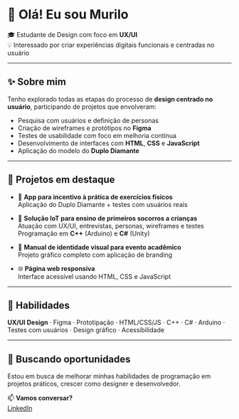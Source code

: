 # 👋 Olá! Eu sou Murilo

🎓 Estudante de Design com foco em **UX/UI**  
💡 Interessado por criar experiências digitais funcionais e centradas no usuário

---

## ✨ Sobre mim

Tenho explorado todas as etapas do processo de **design centrado no usuário**, participando de projetos que envolveram:

- Pesquisa com usuários e definição de personas  
- Criação de wireframes e protótipos no **Figma**  
- Testes de usabilidade com foco em melhoria contínua  
- Desenvolvimento de interfaces com **HTML**, **CSS** e **JavaScript**  
- Aplicação do modelo do **Duplo Diamante**

---

## 💼 Projetos em destaque

- 📱 **App para incentivo à prática de exercícios físicos**  
  Aplicação do Duplo Diamante + testes com usuários reais

- 🤖 **Solução IoT para ensino de primeiros socorros a crianças**  
  Atuação com UX/UI, entrevistas, personas, wireframes e testes  
  Programação em **C++** (Arduino) e **C#** (Unity)

- 🎨 **Manual de identidade visual para evento acadêmico**  
  Projeto gráfico completo com aplicação de branding

- 🌐 **Página web responsiva**  
  Interface acessível usando HTML, CSS e JavaScript

---

## 🚀 Habilidades

**UX/UI Design** · Figma · Prototipação · HTML/CSS/JS · C++ · C# · Arduino · Testes com usuários · Design gráfico · Acessibilidade

---

## 🤝 Buscando oportunidades

Estou em busca de melhorar minhas habilidades de programação em projetos práticos, crescer como designer e desenvolvedor. 

📫 **Vamos conversar?**  
[LinkedIn](https://linkedin.com/in/murilo-quirino-a2a492339) 
